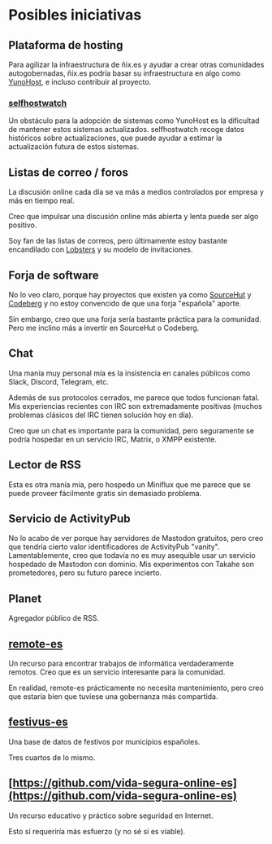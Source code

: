 # Posibles iniciativas

## Plataforma de hosting

Para agilizar la infraestructura de ñix.es y ayudar a crear otras comunidades autogobernadas, ñix.es podría basar su infraestructura en algo como [YunoHost](https://yunohost.org/), e incluso contribuir al proyecto.

### [selfhostwatch](https://github.com/alexpdp7/selfhostwatch)

Un obstáculo para la adopción de sistemas como YunoHost es la dificultad de mantener estos sistemas actualizados.
selfhostwatch recoge datos históricos sobre actualizaciones, que puede ayudar a estimar la actualización futura de estos sistemas.

## Listas de correo / foros

La discusión online cada día se va más a medios controlados por empresa y más en tiempo real.

Creo que impulsar una discusión online más abierta y lenta puede ser algo positivo.

Soy fan de las listas de correos, pero últimamente estoy bastante encandilado con [Lobsters](https://lobste.rs/) y su modelo de invitaciones.

## Forja de software

No lo veo claro, porque hay proyectos que existen ya como [SourceHut](https://sourcehut.org/) y [Codeberg](https://codeberg.org/) y no estoy convencido de que una forja "española" aporte.

Sin embargo, creo que una forja sería bastante práctica para la comunidad.
Pero me inclino más a invertir en SourceHut o Codeberg.

## Chat

Una manía muy personal mía es la insistencia en canales públicos como Slack, Discord, Telegram, etc.

Además de sus protocolos cerrados, me parece que todos funcionan fatal.
Mis experiencias recientes con IRC son extremadamente positivas (muchos problemas clásicos del IRC tienen solución hoy en día).

Creo que un chat es importante para la comunidad, pero seguramente se podría hospedar en un servicio IRC, Matrix, o XMPP existente.

## Lector de RSS

Esta es otra manía mía, pero hospedo un Miniflux que me parece que se puede proveer fácilmente gratis sin demasiado problema.

## Servicio de ActivityPub

No lo acabo de ver porque hay servidores de Mastodon gratuitos, pero creo que tendría cierto valor identificadores de ActivityPub "vanity".
Lamentablemente, creo que todavía no es muy asequible usar un servicio hospedado de Mastodon con dominio.
Mis experimentos con Takahe son prometedores, pero su futuro parece incierto.

## Planet

Agregador público de RSS.

## [remote-es](https://github.com/remote-es)

Un recurso para encontrar trabajos de informática verdaderamente remotos.
Creo que es un servicio interesante para la comunidad.

En realidad, remote-es prácticamente no necesita mantenimiento, pero creo que estaría bien que tuviese una gobernanza más compartida.

## [festivus-es](https://github.com/festivus-es)

Una base de datos de festivos por municipios españoles.

Tres cuartos de lo mismo.

## [https://github.com/vida-segura-online-es](https://github.com/vida-segura-online-es)

Un recurso educativo y práctico sobre seguridad en Internet.

Esto sí requeriría más esfuerzo (y no sé si es viable).
